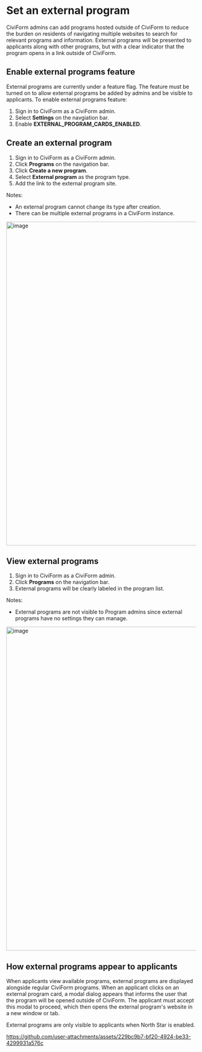 # Set an external program

CiviForm admins can add programs hosted outside of CiviForm to reduce the burden on residents of navigating multiple websites to search for relevant programs and information. External programs will be presented to applicants along with other programs, but with a clear indicator that the program opens in a link outside of CiviForm.

## Enable external programs feature
External programs are currently under a feature flag. The feature must be turned on to allow external programs be added by admins and be visible to applicants.
To enable external programs feature:
1. Sign in to CiviForm as a CiviForm admin.
2. Select **Settings** on the navgiation bar.
3. Enable **EXTERNAL_PROGRAM_CARDS_ENABLED**.

## Create an external program
1. Sign in to CiviForm as a CiviForm admin.
2. Click **Programs** on the navigation bar.
3. Click **Create a new program**.
4. Select **External program** as the program type.
5. Add the link to the external program site.

Notes:
* An external program cannot change its type after creation.
* There can be multiple external programs in a CiviForm instance.

<img width="857" alt="image" src="https://github.com/user-attachments/assets/7d6231ca-cecb-4e24-8f75-d97de01a64bb" />


## View external programs
1. Sign in to CiviForm as a CiviForm admin.
2. Click **Programs** on the navigation bar.
3. External programs will be clearly labeled in the program list.

Notes:
* External programs are not visible to Program admins since external programs have no settings they can manage.

<img width="857" alt="image" src="https://github.com/user-attachments/assets/08fed623-1551-4cda-a012-c0700f453a02" />


## How external programs appear to applicants
When applicants view available programs, external programs are displayed alongside regular CiviForm programs.
When an applicant clicks on an external program card, a modal dialog appears that informs the user that the program will be opened outside of CiviForm. The applicant must accept this modal to proceed, which then opens the external program's website in a new window or tab.

External programs are only visible to applicants when North Star is enabled.

https://github.com/user-attachments/assets/229bc9b7-bf20-4924-be33-4299931a576c

